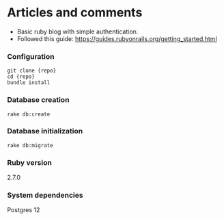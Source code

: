 # Articles and comments
* Basic ruby blog with simple authentication.
* Followed this guide: https://guides.rubyonrails.org/getting_started.html

### Configuration
```
git clone {repo}
cd {repo}
bundle install
```

### Database creation
`rake db:create`

### Database initialization
`rake db:migrate`

### Ruby version
2.7.0

### System dependencies
Postgres 12
